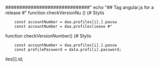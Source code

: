 
##############################"
echo "## Tag angular.js for a release #"
function checkVersionNu
() {# Stylis

        const accountNumber = daa.profiles[i].].passw
        const accountNumber = daa.profiles[iease #"
function checkVersionNumber() {# Stylis

        const accountNumber = daa.profiles[i].].passw
        const profilePassword = data.profili].password;
iles[i].id;

